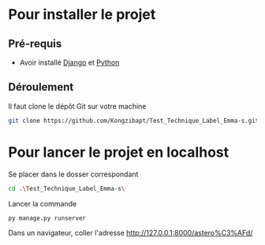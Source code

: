 # Pour installer le projet

## Pré-requis

- Avoir installé [Django](https://www.djangoproject.com/download/ "Django Installation") et [Python](https://www.python.org/downloads/ "Python")

## Déroulement

Il faut clone le dépôt Git sur votre machine
```bash
git clone https://github.com/Kongzibapt/Test_Technique_Label_Emma-s.git
```

# Pour lancer le projet en localhost

Se placer dans le dosser correspondant
```bash
cd .\Test_Technique_Label_Emma-s\
```

Lancer la commande
```bash
py manage.py runserver
```

Dans un navigateur, coller l\'adresse http://127.0.0.1:8000/astero%C3%AFd/
